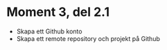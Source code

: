 # Moment 3, del 2.1

- Skapa ett Github konto
- Skapa ett remote repository och projekt på Github



